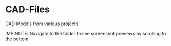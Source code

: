 # CAD-Files
CAD Models from various projects

IMP NOTE: Navigate to the folder to see screenshot previews by scrolling to the bottom
